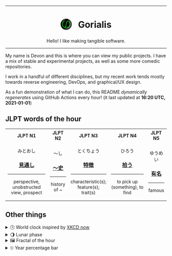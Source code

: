 ***

<h1 align="center">
<sub>
    <img src="readme/resources/avatar.png" height="36">
</sub>
&nbsp;
Gorialis
</h1>
<p align="center">
Hello! I like making tangible software.
</p>

***

My name is Devon and this is where you can view my public projects. I have a mix of stable and experimental projects, as well as some more comedic repositories.

I work in a handful of different disciplines, but my recent work tends mostly towards reverse engineering, DevOps, and graphical/UX design.

As a fun demonstration of what I can do, this README *dynamically regenerates* using GitHub Actions every hour! (it last updated at **16:20 UTC, 2021-01-01**)

<h2>JLPT words of the hour</h2>
<table>
    <tr>
        <th>JLPT N1</th>
        <th>JLPT N2</th>
        <th>JLPT N3</th>
        <th>JLPT N4</th>
        <th>JLPT N5</th>
    </tr>
    <tr>
        <td>
            <p align="center">みとおし</p>
            <h3 align="center"><b><a href="https://jisho.org/search/%E8%A6%8B%E9%80%9A%E3%81%97">見通し</a></b></h3>
            <hr>
            <p align="center">perspective,<wbr> unobstructed view,<wbr> prospect</p>
        </td>
        <td>
            <p align="center">～し</p>
            <h3 align="center"><b><a href="https://jisho.org/search/%EF%BD%9E%E5%8F%B2">～史</a></b></h3>
            <hr>
            <p align="center">history of ~</p>
        </td>
        <td>
            <p align="center">とくちょう</p>
            <h3 align="center"><b><a href="https://jisho.org/search/%E7%89%B9%E5%BE%B4">特徴</a></b></h3>
            <hr>
            <p align="center">characteristic(s);<br> feature(s);<br> trait(s)</p>
        </td>
        <td>
            <p align="center">ひろう</p>
            <h3 align="center"><b><a href="https://jisho.org/search/%E6%8B%BE%E3%81%86">拾う</a></b></h3>
            <hr>
            <p align="center">to pick up (something),<wbr> to find</p>
        </td>
        <td>
            <p align="center">ゆうめい</p>
            <h3 align="center"><b><a href="https://jisho.org/search/%E6%9C%89%E5%90%8D">有名</a></b></h3>
            <hr>
            <p align="center">famous</p>
        </td>
    </tr>
</table>

<h2>Other things</h2>
<details>
<summary>🕓  World clock inspired by <a href="https://xkcd.com/now">XKCD now</a></summary>

> <img src="generated/now.png" width="512">

</details>
<details>
<summary>🌖 Lunar phase</summary>

The moon is approximately 63.00% through its phase (Waning Gibbous).

</details>
<details>
<summary>&#x1f5bc; Fractal of the hour</summary>

> <img src="generated/fractal.png" width="512">

</details>
<details>
<summary>&#x23f2; Year percentage bar</summary>
<pre><code>2021 [▁▁▁▁▁▁▁▁▁▁▁▁▁▁▁▁▁▁▁▁] 0.19%</code></pre>
</details>
